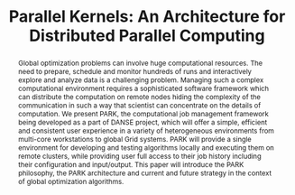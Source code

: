 ---
title: 'Parallel Kernels: An Architecture for Distributed Parallel Computing'
abstract: >-
  Global optimization problems can involve huge computational resources. The need to prepare, schedule and monitor hundreds of runs and interactively explore and analyze data is a challenging problem. Managing such a complex computational environment requires a sophisticated software framework which can distribute the computation on remote nodes hiding the complexity of the communication in such a way that scientist can concentrate on the details of computation. We present PARK, the computational job management framework being developed as a part of DANSE project, which will offer a simple, efficient and consistent user experience in a variety of heterogeneous environments from multi-core workstations to global Grid systems. PARK will provide a single environment for developing and testing algorithms locally and executing them on remote clusters, while providing user full access to their job history including their configuration and input/output. This paper will introduce the PARK philosophy, the PARK architecture and current and future strategy in the context of global optimization algorithms.
---